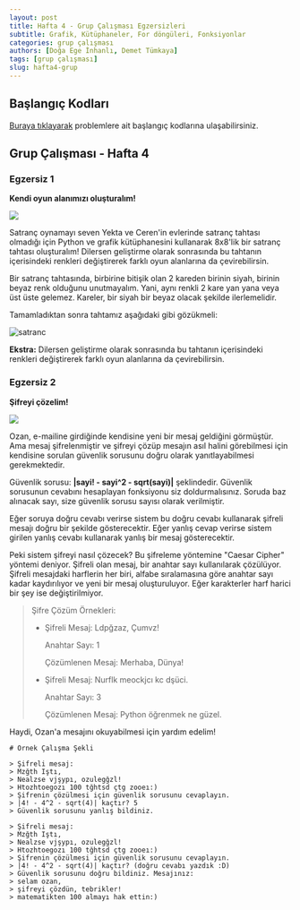 ```yaml
---
layout: post
title: Hafta 4 - Grup Çalışması Egzersizleri
subtitle: Grafik, Kütüphaneler, For döngüleri, Fonksiyonlar
categories: grup çalışması
authors: [Doğa Ege İnhanlı, Demet Tümkaya]
tags: [grup çalışması]
slug: hafta4-grup
---
```


## Başlangıç Kodları
[Buraya tıklayarak](https://drive.google.com/file/d/1nE-MtTSF6MRVqsw5EojPqfsHLcYR8zga/view?usp=sharing) problemlere ait başlangıç kodlarına ulaşabilirsiniz.

## Grup Çalışması - Hafta 4

### Egzersiz 1

**Kendi oyun alanımızı oluşturalım!**

![](https://images.pexels.com/photos/163064/play-stone-network-networked-interactive-163064.jpeg?cs=srgb&dl=pexels-pixabay-163064.jpg&fm=jpg)

Satranç oynamayı seven Yekta ve Ceren'in evlerinde satranç tahtası olmadığı
için Python ve grafik kütüphanesini kullanarak 8x8'lik bir satranç tahtası
oluşturalım! Dilersen geliştirme olarak sonrasında bu tahtanın içerisindeki
renkleri değiştirerek farklı oyun alanlarına da çevirebilirsin.

Bir satranç tahtasında, birbirine bitişik olan 2 kareden birinin siyah,
birinin beyaz renk olduğunu unutmayalım. Yani, aynı renkli 2 kare yan 
yana veya üst üste gelemez. Kareler, bir siyah bir beyaz olacak şekilde
ilerlemelidir.

Tamamladıktan sonra tahtamız aşağıdaki gibi gözükmeli:

![satranc](https://drive.google.com/uc?export=view&id=1XVOSzkdDvTisy4PPveJiqC4oQkWA9KVz)

**Ekstra:** Dilersen geliştirme olarak sonrasında bu tahtanın içerisindeki
renkleri değiştirerek farklı oyun alanlarına da çevirebilirsin.

### Egzersiz 2

**Şifreyi çözelim!**

![](https://images.unsplash.com/photo-1504203700686-f21e703e5f1c?ixid=MXwxMjA3fDB8MHxwaG90by1wYWdlfHx8fGVufDB8fHw%3D&ixlib=rb-1.2.1&auto=format&fit=crop&w=1361&q=80)

Ozan, e-mailine girdiğinde kendisine yeni bir mesaj geldiğini görmüştür. Ama mesaj şifrelenmiştir ve şifreyi çözüp
mesajın asıl halini görebilmesi için kendisine sorulan güvenlik sorusunu doğru olarak yanıtlayabilmesi gerekmektedir.

Güvenlik sorusu: **|sayi! - sayi^2 - sqrt(sayi)|** şeklindedir. Güvenlik sorusunun cevabını hesaplayan fonksiyonu siz
doldurmalısınız. Soruda baz alınacak sayı, size güvenlik sorusu sayısı olarak verilmiştir.

Eğer soruya doğru cevabı verirse sistem bu doğru cevabı kullanarak şifreli mesajı doğru bir şekilde gösterecektir.
Eğer yanlış cevap verirse sistem girilen yanlış cevabı kullanarak yanlış bir mesaj gösterecektir.

Peki sistem şifreyi nasıl çözecek? Bu şifreleme yöntemine "Caesar Cipher" yöntemi deniyor. Şifreli olan mesaj, bir
anahtar sayı kullanılarak çözülüyor. Şifreli mesajdaki harflerin her biri, alfabe sıralamasına göre anahtar sayı kadar
kaydırılıyor ve yeni bir mesaj oluşturuluyor. Eğer karakterler harf harici bir şey ise değiştirilmiyor.

> Şifre Çözüm Örnekleri:
>
> * Şifreli Mesaj: Ldpğzaz, Çumvz!
>
>   Anahtar Sayı: 1
>
>   Çözümlenen Mesaj: Merhaba, Dünya!
>
> * Şifreli Mesaj: Nurflk meockjcı kc dşüci.
>
>   Anahtar Sayı: 3
>
>   Çözümlenen Mesaj: Python öğrenmek ne güzel.
>

Haydi, Ozan'a mesajını okuyabilmesi için yardım edelim!

```
# Örnek Çalışma Şekli

> Şifreli mesaj:
> Mzğth Iştı,
> Nealzse vjşypı, ozulegğzl!
> Htozhtoegozı 100 tğhtsd çtg zooeı:)
> Şifrenin çözülmesi için güvenlik sorusunu cevaplayın.
> |4! - 4^2 - sqrt(4)| kaçtır? 5
> Güvenlik sorusunu yanlış bildiniz.

> Şifreli mesaj:
> Mzğth Iştı,
> Nealzse vjşypı, ozulegğzl!
> Htozhtoegozı 100 tğhtsd çtg zooeı:)
> Şifrenin çözülmesi için güvenlik sorusunu cevaplayın.
> |4! - 4^2 - sqrt(4)| kaçtır? (doğru cevabı yazdık :D)
> Güvenlik sorusunu doğru bildiniz. Mesajınız:
> selam ozan,
> şifreyi çözdün, tebrikler!
> matematikten 100 almayı hak ettin:)

```
